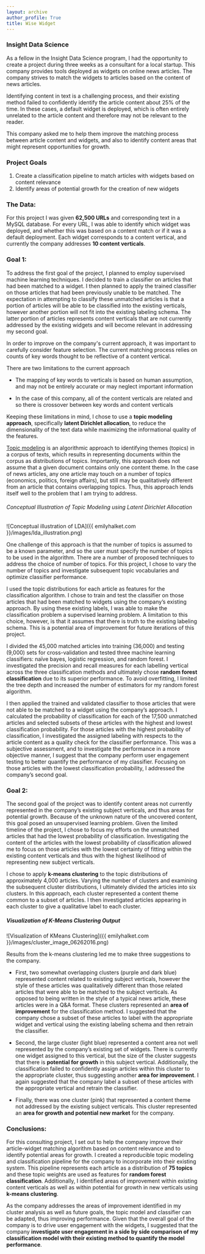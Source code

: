 ```yaml
---
layout: archive
author_profile: True
title: Wise Widget
---
```




### Insight Data Science

As a fellow in the Insight Data Science program, I had the opportunity to create a project during three weeks as a consultant for a local startup. This company provides tools deployed as widgets on online news articles. The company strives to match the widgets to articles based on the content of news articles.

Identifying content in text is a challenging process, and their existing method failed to confidently identify the article content about 25% of the time. In these cases, a default widget is deployed, which is often entirely unrelated to the article content and therefore may not be relevant to the reader. 

This company asked me to help them improve the matching process between article content and widgets, and also to identify content areas that might represent opportunities for growth.

### Project Goals

1. Create a classification pipeline to match articles with widgets based on content relevance
2. Identify areas of potential growth for the creation of new widgets

### The Data: 

For this project I was given __62,500 URLs__ and corresponding text in a MySQL database. For every URL, I was able to identify which widget was deployed, and whether this was based on a content match or if it was a default deployment. Each widget corresponds to a content vertical, and currently the company addresses __10 content verticals__.

### Goal 1: 

To address the first goal of the project, I planned to employ supervised machine learning techniques. I decided to train a classifier on articles that had been matched to a widget. I then planned to apply the trained classifier on those articles that had been previously unable to be matched. The expectation in attempting to classify these unmatched articles is that a portion of articles will be able to be classified into the existing verticals, however another portion will not fit into the existing labeling schema. The latter portion of articles represents content verticals that are not currently addressed by the existing widgets and will become relevant in addressing my second goal. 

In order to improve on the company's current approach, it was important to carefully consider feature selection. The current matching process relies on counts of key words thought to be reflective of a content vertical. 

There are two limitations to the current approach
* The mapping of key words to verticals is based on human assumption, and may not be entirely accurate or may neglect important information

* In the case of this company, all of the content verticals are related and so there is crossover between key words and content verticals

Keeping these limitations in mind, I chose to use a __topic modeling approach__, specifically __latent Dirichlet allocation__, to reduce the dimensionality of the text data while maximizing the informational quality of the features.

[Topic modeling](https://www.cs.princeton.edu/~blei/papers/Blei2012.pdf "Topic Modeling Reference") is an algorithmic approach to identifying themes (topics) in a corpus of texts, which results in representing documents within the corpus as distributions of topics. Importantly, this approach does not assume that a given document contains only one content theme. In the case of news articles, any one article may touch on a number of topics (economics, politics, foreign affairs), but still may be qualitatively different from an article that contains overlapping topics. Thus, this approach lends itself well to the problem that I am trying to address. 


###### Conceptual Illustration of Topic Modeling using Latent Dirichlet Allocation

![Conceptual illustration of LDA]({{ emilyhalket.com }}/images/lda_illustration.png)

One challenge of this approach is that the number of topics is assumed to be a known parameter, and so the user must specify the number of topics to be used in the algorithm. There are a number of proposed techniques to address the choice of number of topics. For this project, I chose to vary the number of topics and investigate subsequent topic vocabularies and optimize classifier performance. 

I used the topic distributions for each article as features for the classification algorithm. I chose to train and test the classifier on those articles that had been matched to widgets using the company’s existing approach. By using these existing labels, I was able to make the classification problem a supervised learning problem. A limitation to this choice, however, is that it assumes that there is truth to the existing labeling schema. This is a potential area of improvement for future iterations of this project.

I divided the 45,000 matched articles into training (36,000) and testing (9,000) sets for cross-validation and tested three machine learning classifiers: naïve bayes, logistic regression, and random forest. I investigated the precision and recall measures for each labelling vertical across the three classification methods and ultimately chose __random forest classification__ due to its superior performance. To avoid overfitting, I limited the tree depth and increased the number of estimators for my random forest algorithm.

I then applied the trained and validated classifier to those articles that were not able to be matched to a widget using the company’s approach. I calculated the probability of classification for each of the 17,500 unmatched articles and selected subsets of these articles with the highest and lowest classification probability. For those articles with the highest probability of classification, I investigated the assigned labeling with respects to the article content as a quality check for the classifier performance. This was a subjective assessment, and to investigate the performance in a more objective manner, I suggest that the company perform user engagement testing to better quantify the performance of my classifier. Focusing on those articles with the lowest classification probability, I addressed the company’s second goal.


### Goal 2:

The second goal of the project was to identify content areas not currently represented in the company’s existing subject verticals, and thus areas for potential growth. Because of the unknown nature of the uncovered content, this goal posed an unsupervised learning problem. Given the limited timeline of the project, I chose to focus my efforts on the unmatched articles that had the lowest probability of classification. Investigating the content of the articles with the lowest probability of classification allowed me to focus on those articles with the lowest certainty of fitting within the existing content verticals and thus with the highest likelihood of representing new subject verticals. 

I chose to apply __k-means clustering__ to the topic distributions of approximately 4,000 articles. Varying the number of clusters and examining the subsequent cluster distributions, I ultimately divided the articles into six clusters. In this approach, each cluster represented a content theme common to a subset of articles. I then investigated articles appearing in each cluster to give a qualitative label to each cluster. 


##### Visualization of K-Means Clustering Output
![Visualization of KMeans Clustering]({{ emilyhalket.com }}/images/cluster_image_06262016.png)

Results from the k-means clustering led me to make three suggestions to the company.

* First, two somewhat overlapping clusters (purple and dark blue) represented content related to existing subject verticals, however the style of these articles was qualitatively different than those related articles that were able to be matched to the subject verticals. As opposed to being written in the style of a typical news article, these articles were in a Q&A format. These clusters represented an __area of improvement__ for the classification method. I suggested that the company chose a subset of these articles to label with the appropriate widget and vertical using the existing labeling schema and then retrain the classifier.

* Second, the large cluster (light blue) represented a content area not well represented by the company’s existing set of widgets. There is currently one widget assigned to this vertical, but the size of the cluster suggests that there is __potential for growth__ in this subject vertical. Additionally, the classification failed to confidently assign articles within this cluster to the appropriate cluster, thus suggesting another __area for improvement__. I again suggested that the company label a subset of these articles with the appropriate vertical and retrain the classifier. 

* Finally, there was one cluster (pink) that represented a content theme not addressed by the existing subject verticals. This cluster represented an __area for growth and potential new market__ for the company. 



### Conclusions:

For this consulting project, I set out to help the company improve their article-widget matching algorithm based on content relevance and to identify potential areas for growth. I created a reproducible topic modeling and classification pipeline for the company to incorporate into their existing system. This pipeline represents each article as a distribution of __75 topics__ and these topic weights are used as features for __random forest classification__. Additionally, I identified areas of improvement within existing content verticals as well as within potential for growth in new verticals using __k-means clustering__. 

As the company addresses the areas of improvement identified in my cluster analysis as well as future goals, the topic model and classifier can be adapted, thus improving performance. Given that the overall goal of the company is to drive user engagement with the widgets, I suggested that the company __investigate user engagement in a side by side comparison of my classification model with their existing method to quantify the model performance__. 



